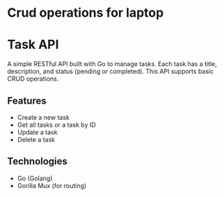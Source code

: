 # Crud operations for laptop

# Task API

A simple RESTful API built with Go to manage tasks. Each task has a title, description, and status (pending or completed). This API supports basic CRUD operations.

## Features

- Create a new task
- Get all tasks or a task by ID
- Update a task
- Delete a task

## Technologies

- Go (Golang)
- Gorilla Mux (for routing)



